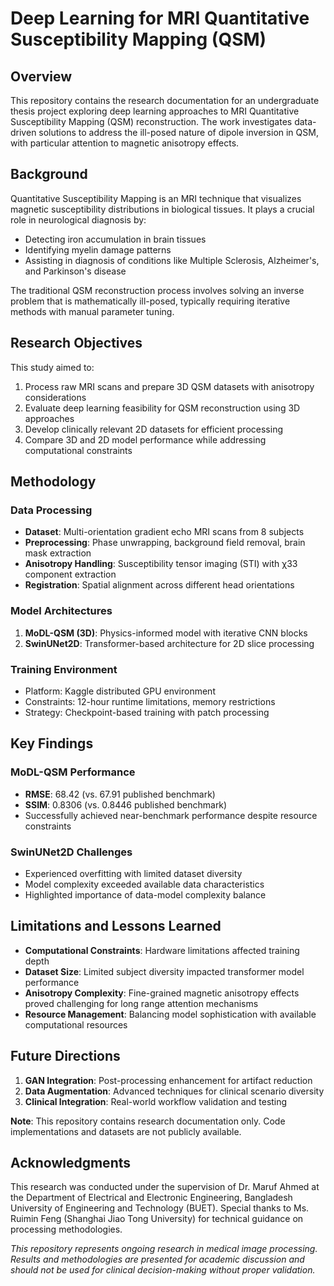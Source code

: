 # Deep Learning for MRI Quantitative Susceptibility Mapping (QSM)

## Overview

This repository contains the research documentation for an undergraduate thesis project exploring deep learning approaches to MRI Quantitative Susceptibility Mapping (QSM) reconstruction. The work investigates data-driven solutions to address the ill-posed nature of dipole inversion in QSM, with particular attention to magnetic anisotropy effects.

## Background

Quantitative Susceptibility Mapping is an MRI technique that visualizes magnetic susceptibility distributions in biological tissues. It plays a crucial role in neurological diagnosis by:
- Detecting iron accumulation in brain tissues
- Identifying myelin damage patterns
- Assisting in diagnosis of conditions like Multiple Sclerosis, Alzheimer's, and Parkinson's disease

The traditional QSM reconstruction process involves solving an inverse problem that is mathematically ill-posed, typically requiring iterative methods with manual parameter tuning.

## Research Objectives

This study aimed to:
1. Process raw MRI scans and prepare 3D QSM datasets with anisotropy considerations
2. Evaluate deep learning feasibility for QSM reconstruction using 3D approaches
3. Develop clinically relevant 2D datasets for efficient processing
4. Compare 3D and 2D model performance while addressing computational constraints

## Methodology

### Data Processing
- **Dataset**: Multi-orientation gradient echo MRI scans from 8 subjects
- **Preprocessing**: Phase unwrapping, background field removal, brain mask extraction
- **Anisotropy Handling**: Susceptibility tensor imaging (STI) with χ33 component extraction
- **Registration**: Spatial alignment across different head orientations

### Model Architectures
1. **MoDL-QSM (3D)**: Physics-informed model with iterative CNN blocks
2. **SwinUNet2D**: Transformer-based architecture for 2D slice processing

### Training Environment
- Platform: Kaggle distributed GPU environment
- Constraints: 12-hour runtime limitations, memory restrictions
- Strategy: Checkpoint-based training with patch processing

## Key Findings

### MoDL-QSM Performance
- **RMSE**: 68.42 (vs. 67.91 published benchmark)
- **SSIM**: 0.8306 (vs. 0.8446 published benchmark)
- Successfully achieved near-benchmark performance despite resource constraints

### SwinUNet2D Challenges
- Experienced overfitting with limited dataset diversity
- Model complexity exceeded available data characteristics
- Highlighted importance of data-model complexity balance

## Limitations and Lessons Learned

- **Computational Constraints**: Hardware limitations affected training depth
- **Dataset Size**: Limited subject diversity impacted transformer model performance
- **Anisotropy Complexity**: Fine-grained magnetic anisotropy effects proved challenging for long range attention mechanisms
- **Resource Management**: Balancing model sophistication with available computational resources

## Future Directions

1. **GAN Integration**: Post-processing enhancement for artifact reduction
2. **Data Augmentation**: Advanced techniques for clinical scenario diversity
3. **Clinical Integration**: Real-world workflow validation and testing


**Note**: This repository contains research documentation only. Code implementations and datasets are not publicly available.


## Acknowledgments

This research was conducted under the supervision of Dr. Maruf Ahmed at the Department of Electrical and Electronic Engineering, Bangladesh University of Engineering and Technology (BUET). Special thanks to Ms. Ruimin Feng (Shanghai Jiao Tong University) for technical guidance on processing methodologies.


*This repository represents ongoing research in medical image processing. Results and methodologies are presented for academic discussion and should not be used for clinical decision-making without proper validation.*
